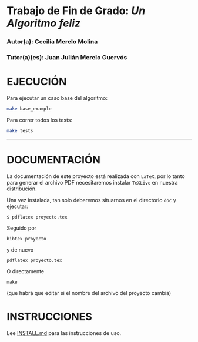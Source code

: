 # Trabajo de Fin de Grado: *Un Algoritmo feliz*

### Autor(a): Cecilia Merelo Molina
### Tutor(a)(es): Juan Julián Merelo Guervós

# EJECUCIÓN

Para ejecutar un caso base del algoritmo:

```bash
make base_example
```

Para correr todos los tests:

```bash
make tests
```
___
# DOCUMENTACIÓN 
La documentación de este proyecto está realizada con `LaTeX`, por lo
tanto para generar el archivo PDF necesitaremos instalar `TeXLive` en
nuestra distribución.

Una vez instalada, tan solo deberemos situarnos en el directorio `doc` y ejecutar:

`
$ pdflatex proyecto.tex
`

Seguido por

    bibtex proyecto
    
y de nuevo

    pdflatex proyecto.tex

O directamente

    make
    
(que habrá que editar si el nombre del archivo del proyecto cambia)

# INSTRUCCIONES

Lee [INSTALL.md](INSTALL.md) para las instrucciones de uso.
